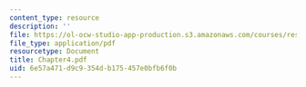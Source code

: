 ```yaml
---
content_type: resource
description: ''
file: https://ol-ocw-studio-app-production.s3.amazonaws.com/courses/res-12-000-evolution-of-physical-oceanography-spring-2007/6e57a471d9c9354db175457e0bfb6f0b_Chapter4.pdf
file_type: application/pdf
resourcetype: Document
title: Chapter4.pdf
uid: 6e57a471-d9c9-354d-b175-457e0bfb6f0b
---
```

